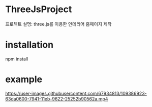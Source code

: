 

# ThreeJsProject
프로젝트 설명: 
  three.js를 이용한 인테리어 홈페이지 제작
  
 # installation
 npm install
 
 # example

https://user-images.githubusercontent.com/67934813/109386923-63da0600-7941-11eb-9622-25252b90562a.mp4

